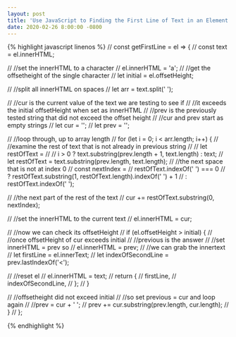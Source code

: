 ```yaml
---
layout: post
title: 'Use JavaScript to Finding the First Line of Text in an Element'
date: 2020-02-26 8:00:00 -0800
---
```


{% highlight javascript linenos %}
// const getFirstLine = el => {
//     const text = el.innerHTML;

//     //set the innerHTML to a character
//     el.innerHTML = 'a';
//     //get the offsetheight of the single character
//     let initial = el.offsetHeight;

//     //split all innerHTML on spaces
//     let arr = text.split(' ');

//     //cur is the current value of the text we are testing to see if
//     //it exceeds the initial offsetHeight when set as innerHTML
//     //prev is the previously tested string that did not exceed the offset height
//     //cur and prev start as empty strings
//     let cur = '';
//     let prev = '';

//     //loop through, up to array length
//     for (let i = 0; i < arr.length; i++) {
//         //examine the rest of text that is not already in previous string
//         // let restOfText =
//         //     i > 0 ? text.substring(prev.length + 1, text.length) : text;
//         let restOfText = text.substring(prev.length, text.length);
//         //the next space that is not at index 0
//         const nextIndex =
//             restOfText.indexOf(' ') === 0
//                 ? restOfText.substring(1, restOfText.length).indexOf(' ') + 1
//                 : restOfText.indexOf(' ');

//         //the next part of the rest of the text
//         cur += restOfText.substring(0, nextIndex);

//         //set the innerHTML to the current text
//         el.innerHTML = cur;

//         //now we can check its offsetHeight
//         if (el.offsetHeight > initial) {
//             //once offsetHeight of cur exceeds initial
//             //previous is the answer
//             //set innerHTML = prev so
//             el.innerHTML = prev;
//             //we can grab the innertext
//             let firstLine = el.innerText;
//             let indexOfSecondLine = prev.lastIndexOf('<');

//             //reset el
//             el.innerHTML = text;
//             return {
//                 firstLine,
//                 indexOfSecondLine,
//             };
//         }

//         //offsetheight did not exceed initial
//         //so set previous = cur and loop again
//         //prev = cur + ' ';
//         prev += cur.substring(prev.length, cur.length);
//     }
// };

{% endhighlight %}